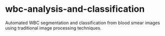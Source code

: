 # wbc-analysis-and-classification
Automated WBC segmentation and classification from blood smear images using traditional image processing techniques.
